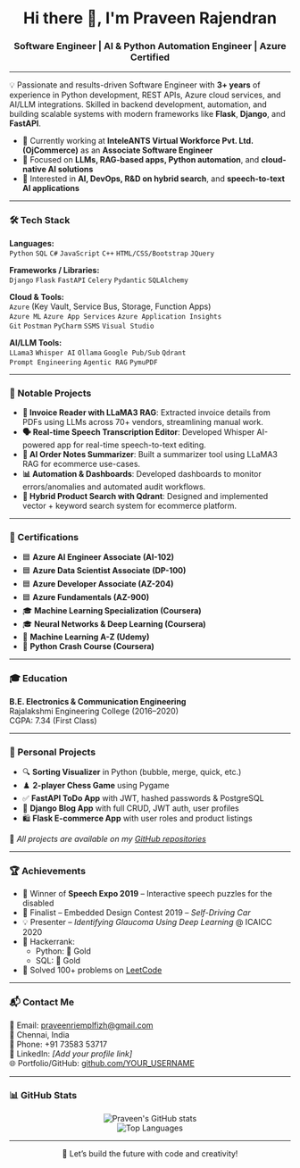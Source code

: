 <h1 align="center">Hi there 👋, I'm Praveen Rajendran</h1>
<h3 align="center">Software Engineer | AI & Python Automation Engineer | Azure Certified</h3>

---

💡 Passionate and results-driven Software Engineer with **3+ years** of experience in Python development, REST APIs, Azure cloud services, and AI/LLM integrations. Skilled in backend development, automation, and building scalable systems with modern frameworks like **Flask**, **Django**, and **FastAPI**.

- 🔭 Currently working at **InteleANTS Virtual Workforce Pvt. Ltd. (OjCommerce)** as an **Associate Software Engineer**
- 🌱 Focused on **LLMs, RAG-based apps, Python automation**, and **cloud-native AI solutions**
- 🧠 Interested in **AI, DevOps, R&D on hybrid search**, and **speech-to-text AI applications**

---

### 🛠️ Tech Stack

**Languages:**  
`Python` `SQL` `C#` `JavaScript` `C++` `HTML/CSS/Bootstrap` `JQuery`

**Frameworks / Libraries:**  
`Django` `Flask` `FastAPI` `Celery` `Pydantic` `SQLAlchemy`

**Cloud & Tools:**  
`Azure` (Key Vault, Service Bus, Storage, Function Apps)  
`Azure ML` `Azure App Services` `Azure Application Insights`  
`Git` `Postman` `PyCharm` `SSMS` `Visual Studio`

**AI/LLM Tools:**  
`LLama3` `Whisper AI` `Ollama` `Google Pub/Sub` `Qdrant`  
`Prompt Engineering` `Agentic RAG` `PymuPDF`

---

### 🚀 Notable Projects

- **🧾 Invoice Reader with LLaMA3 RAG**: Extracted invoice details from PDFs using LLMs across 70+ vendors, streamlining manual work.
- **🗣️ Real-time Speech Transcription Editor**: Developed Whisper AI-powered app for real-time speech-to-text editing.
- **🛒 AI Order Notes Summarizer**: Built a summarizer tool using LLaMA3 RAG for ecommerce use-cases.
- **📊 Automation & Dashboards**: Developed dashboards to monitor errors/anomalies and automated audit workflows.
- **🔎 Hybrid Product Search with Qdrant**: Designed and implemented vector + keyword search system for ecommerce platform.

---

### 🧠 Certifications

- 🟦 **Azure AI Engineer Associate (AI-102)**  
- 🟦 **Azure Data Scientist Associate (DP-100)**  
- 🟦 **Azure Developer Associate (AZ-204)**  
- 🟦 **Azure Fundamentals (AZ-900)**  
- 🎓 **Machine Learning Specialization (Coursera)**  
- 🎓 **Neural Networks & Deep Learning (Coursera)**  
- 🧪 **Machine Learning A-Z (Udemy)**  
- 🐍 **Python Crash Course (Coursera)**

---

### 🎓 Education

**B.E. Electronics & Communication Engineering**  
Rajalakshmi Engineering College (2016–2020)  
CGPA: 7.34 (First Class)

---

### 📌 Personal Projects

- 🔍 **Sorting Visualizer** in Python (bubble, merge, quick, etc.)
- ♟️ **2-player Chess Game** using Pygame
- ✅ **FastAPI ToDo App** with JWT, hashed passwords & PostgreSQL
- 📝 **Django Blog App** with full CRUD, JWT auth, user profiles
- 🛍️ **Flask E-commerce App** with user roles and product listings

📌 *All projects are available on my [GitHub repositories](https://github.com/YOUR_USERNAME)*

---

### 🏆 Achievements

- 🥇 Winner of **Speech Expo 2019** – Interactive speech puzzles for the disabled
- 🚗 Finalist – Embedded Design Contest 2019 – *Self-Driving Car*
- 💡 Presenter – *Identifying Glaucoma Using Deep Learning* @ ICAICC 2020
- 🥈 Hackerrank:  
  - Python: 🥇 Gold  
  - SQL: 🥇 Gold  
- 🧩 Solved 100+ problems on [LeetCode](https://leetcode.com/PraveenRI1999)

---

### 📬 Contact Me

📧 Email: [praveenriemplfizh@gmail.com](mailto:praveenriemplfizh@gmail.com)  
📍 Chennai, India  
📱 Phone: +91 73583 53717  
🔗 LinkedIn: *[Add your profile link]*  
🌐 Portfolio/GitHub: [github.com/YOUR_USERNAME](https://github.com/YOUR_USERNAME)

---

### 📊 GitHub Stats

<p align="center">
  <img src="https://github-readme-stats.vercel.app/api?username=YOUR_USERNAME&show_icons=true&theme=radical" alt="Praveen's GitHub stats" />
  <br/>
  <img src="https://github-readme-stats.vercel.app/api/top-langs/?username=YOUR_USERNAME&layout=compact&theme=radical" alt="Top Languages" />
</p>

---

<p align="center">🚀 Let’s build the future with code and creativity!</p>
